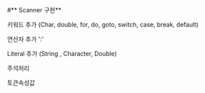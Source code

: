 #** Scanner 구현**

키워드 추가 (Char, double, for, do, goto, switch, case, break, default)

연산자 추가 ':'

Literal 추가 (String , Character, Double)

주석처리 

토큰속성값

